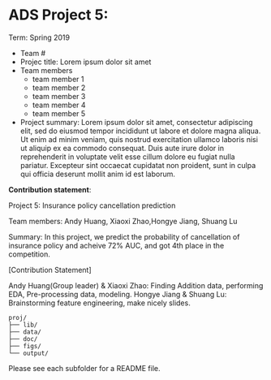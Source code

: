 # ADS Project 5: 

Term: Spring 2019

+ Team #
+ Projec title: Lorem ipsum dolor sit amet
+ Team members
	+ team member 1
	+ team member 2
	+ team member 3
	+ team member 4
	+ team member 5
+ Project summary: Lorem ipsum dolor sit amet, consectetur adipiscing elit, sed do eiusmod tempor incididunt ut labore et dolore magna aliqua. Ut enim ad minim veniam, quis nostrud exercitation ullamco laboris nisi ut aliquip ex ea commodo consequat. Duis aute irure dolor in reprehenderit in voluptate velit esse cillum dolore eu fugiat nulla pariatur. Excepteur sint occaecat cupidatat non proident, sunt in culpa qui officia deserunt mollit anim id est laborum.
	
**Contribution statement**: 

Project 5: Insurance policy cancellation prediction

Team members: Andy Huang, Xiaoxi Zhao,Hongye Jiang, Shuang Lu

Summary: In this project, we predict the probability of cancellation of insurance policy and acheive 72% AUC, and got 4th place in the competition.

[Contribution Statement]

Andy Huang(Group leader) & Xiaoxi Zhao: Finding Addition data, performing EDA, Pre-processing data, modeling. Hongye Jiang & Shuang Lu: Brainstorming feature engineering, make nicely slides.

```
proj/
├── lib/
├── data/
├── doc/
├── figs/
└── output/
```

Please see each subfolder for a README file.
